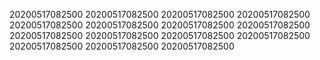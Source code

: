 20200517082500
20200517082500
20200517082500
20200517082500
20200517082500
20200517082500
20200517082500
20200517082500
20200517082500
20200517082500
20200517082500
20200517082500
20200517082500
20200517082500
20200517082500
